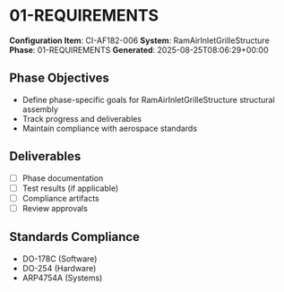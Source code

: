 # 01-REQUIREMENTS

**Configuration Item**: CI-AF182-006
**System**: RamAirInletGrilleStructure
**Phase**: 01-REQUIREMENTS
**Generated**: 2025-08-25T08:06:29+00:00

## Phase Objectives
- Define phase-specific goals for RamAirInletGrilleStructure structural assembly
- Track progress and deliverables
- Maintain compliance with aerospace standards

## Deliverables
- [ ] Phase documentation
- [ ] Test results (if applicable)
- [ ] Compliance artifacts
- [ ] Review approvals

## Standards Compliance
- DO-178C (Software)
- DO-254 (Hardware)
- ARP4754A (Systems)

